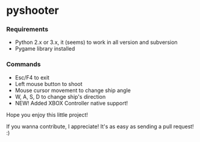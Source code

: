 # pyshooter

### Requirements
- Python 2.x or 3.x, it (seems) to work in all version and subversion
- Pygame library installed

### Commands
- Esc/F4 to exit
- Left mouse button to shoot
- Mouse cursor movement to change ship angle
- W, A, S, D to change ship's direction
- NEW! Added XBOX Controller native support!

Hope you enjoy this little project!

If you wanna contribute, I appreciate! It's as easy as sending a pull request! :)
